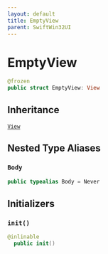 ```yaml
---
layout: default
title: EmptyView
parent: SwiftWin32UI
---
```

# EmptyView

``` swift
@frozen
public struct EmptyView: View 
```

## Inheritance

[`View`](https://compnerd.github.io/swift-win32/SwiftWin32UI/View)

## Nested Type Aliases

### `Body`

``` swift
public typealias Body = Never
```

## Initializers

### `init()`

``` swift
@inlinable
  public init() 
```
